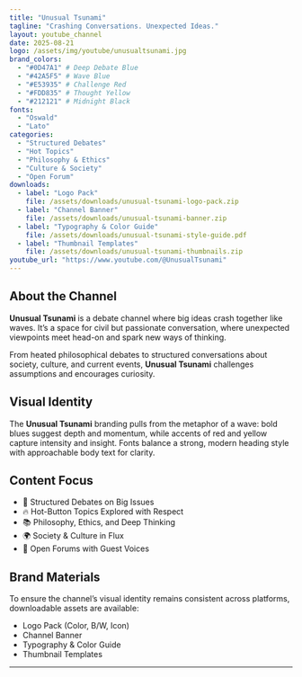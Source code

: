 ```yaml
---
title: "Unusual Tsunami"
tagline: "Crashing Conversations. Unexpected Ideas."
layout: youtube_channel
date: 2025-08-21
logo: /assets/img/youtube/unusualtsunami.jpg
brand_colors:
  - "#0D47A1" # Deep Debate Blue
  - "#42A5F5" # Wave Blue
  - "#E53935" # Challenge Red
  - "#FDD835" # Thought Yellow
  - "#212121" # Midnight Black
fonts:
  - "Oswald"
  - "Lato"
categories:
  - "Structured Debates"
  - "Hot Topics"
  - "Philosophy & Ethics"
  - "Culture & Society"
  - "Open Forum"
downloads:
  - label: "Logo Pack"
    file: /assets/downloads/unusual-tsunami-logo-pack.zip
  - label: "Channel Banner"
    file: /assets/downloads/unusual-tsunami-banner.zip
  - label: "Typography & Color Guide"
    file: /assets/downloads/unusual-tsunami-style-guide.pdf
  - label: "Thumbnail Templates"
    file: /assets/downloads/unusual-tsunami-thumbnails.zip
youtube_url: "https://www.youtube.com/@UnusualTsunami"
---
```


## About the Channel  
**Unusual Tsunami** is a debate channel where big ideas crash together like waves. It’s a space for civil but passionate conversation, where unexpected viewpoints meet head-on and spark new ways of thinking.  

From heated philosophical debates to structured conversations about society, culture, and current events, **Unusual Tsunami** challenges assumptions and encourages curiosity.  

## Visual Identity  
The **Unusual Tsunami** branding pulls from the metaphor of a wave: bold blues suggest depth and momentum, while accents of red and yellow capture intensity and insight. Fonts balance a strong, modern heading style with approachable body text for clarity.  

## Content Focus  
- 🌊 Structured Debates on Big Issues  
- 🔥 Hot-Button Topics Explored with Respect  
- 📚 Philosophy, Ethics, and Deep Thinking  
- 🌍 Society & Culture in Flux  
- 🎤 Open Forums with Guest Voices  

## Brand Materials  
To ensure the channel’s visual identity remains consistent across platforms, downloadable assets are available:  

- Logo Pack (Color, B/W, Icon)  
- Channel Banner  
- Typography & Color Guide  
- Thumbnail Templates  

---
